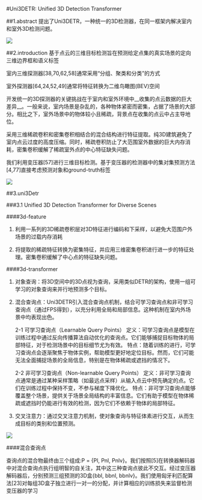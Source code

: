 #Uni3DETR: Unified 3D Detection Transformer

##1.abstract
提出了Uni3DETR，一种统一的3D检测器，在同一框架内解决室内和室外3D检测问题。

![](https://cdn.jsdelivr.net/gh/tj-messi/picture/1727245288574.png)

##2.introduction
基于点云的三维目标检测旨在预测给定点集的真实场景的定向三维边界框和语义标签

室内三维探测器[38,70,62,58]通常采用“分组、聚类和分类”的方式

室外探测器[64,24,52,49]通常将特征转换为二维鸟瞰图(BEV)空间

开发统一的3D探测器的关键挑战在于室内和室外环境中__收集的点云数据的巨大差异__。一般来说，室内场景是杂乱的，各种物体紧密而密集，占据了场景的大部分。相比之下，室外场景中的物体较小且稀疏，背景点在收集的点云中占主导地位。

采用三维稀疏卷积和密集卷积相结合的混合结构进行特征提取。纯3D建筑避免了室内点云过度的高度压缩。同时，稀疏卷积防止了大范围室外数据的巨大内存消耗，密集卷积缓解了稀疏室外点的中心特征缺失问题。

我们利用变压器[57]进行三维目标检测。基于变压器的检测器中的集对集预测方法[4,77]直接考虑预测对象和ground-truth标签

![](https://cdn.jsdelivr.net/gh/tj-messi/picture/uni3detr.png)

##3.uni3Detr

###3.1 Unified 3D Detection Transformer for Diverse Scenes

####3d-feature
1. 利用一系列的3D稀疏卷积层对3D特征进行编码和下采样，以避免大范围户外场景的过载内存消耗

2. 将提取的稀疏特征转换为密集特征，并应用三维密集卷积进行进一步的特征处理。密集卷积缓解了中心点的特征缺失问题。

####3d-transformer

1.  对象查询：将3D空间中的3D点视为查询，采用类似DETR的架构，使用一组可学习的对象查询来并行地预测多个目标。

2.  混合查询点：Uni3DETR引入混合查询点机制，结合可学习查询点和非可学习查询点（通过FPS得到），以充分利用全局和局部信息。这种机制在室内外场景中均表现出色。

	2-1 可学习查询点（Learnable Query Points）
	定义：可学习查询点是模型在训练过程中通过反向传播算法自动优化的查询点。它们能够捕捉目标物体的局部特征，对于检测场景中的目标细节尤为有效。
	特点：随着训练的进行，可学习查询点会逐渐聚焦于物体实例，帮助模型更好地定位目标。然而，它们可能无法全面捕捉场景的全局信息，特别是在物体稀疏或遮挡的情况下。

	2-2 非可学习查询点（Non-learnable Query Points）
	定义：非可学习查询点通常是通过某种采样策略（如最远点采样）从输入点云中预先确定的点。它们在训练过程中保持不变，不参与梯度下降优化。
	特点：非可学习查询点能够覆盖整个场景，提供关于场景全局结构的丰富信息。它们有助于模型在物体稀疏或遮挡时仍能进行有效的检测，因为它们不依赖于物体的局部特征。

3.  交叉注意力：通过交叉注意力机制，使对象查询与特征体素进行交互，从而生成目标的类别和位置预测。

![](https://cdn.jsdelivr.net/gh/tj-messi/picture/1727260241149.png)

####混合查询点

查询点的混合物最终由三个组成:P = {Pl, Pnl, Pnlv}。我们按照[5]在转换器解码器中对混合查询点执行组明智的自关注，其中这三种查询点彼此不交互。经过变压器解码器后，分别预测三组预测的3D盒{bbl, bbnl, bbnlv}。我们使用匈牙利匹配算法[23]对每组3D盒子独立进行一对一的分配，并计算相应的训练损失来监督检测变压器的学习
